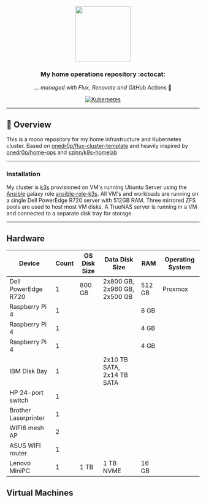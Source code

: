 <div align="center">

<img src="https://camo.githubusercontent.com/5b298bf6b0596795602bd771c5bddbb963e83e0f/68747470733a2f2f692e696d6775722e636f6d2f7031527a586a512e706e67" align="center" width="144px" height="144px"/>

### My home operations repository :octocat:

_... managed with Flux, Renovate and GitHub Actions_ 🤖

</div>

<div align="center">

[![Kubernetes](https://img.shields.io/badge/v1.26-blue?style=for-the-badge&logo=k3s&logoColor=white)](https://k3s.io/)

</div>

---

## 📖 Overview

This is a mono repository for my home infrastructure and Kubernetes cluster. Based on [onedr0p/flux-cluster-template](https://github.com/onedr0p/flux-cluster-template) and heavily inspired by [onedr0p/home-ops](https://github.com/onedr0p/home-ops) and [szinn/k8s-homelab](https://github.com/szinn/k8s-homelab)

---

### Installation

My cluster is [k3s](https://k3s.io/) provisioned on VM's running Ubuntu Server using the [Ansible](https://www.ansible.com/) galaxy role [ansible-role-k3s](https://github.com/PyratLabs/ansible-role-k3s). All VM's and workloads are running on a single Dell PowerEdge R720 server with 512GB RAM. Three mirrored ZFS pools are used to host most VM disks. A TrueNAS server is running in a VM and connected to a separate disk tray for storage.

---

## Hardware

| Device               | Count | OS Disk Size | Data Disk Size                | RAM    | Operating System |
| ---------------------| ----- | ------------ | ------------------------------| ------ | ---------------- |
| Dell PowerEdge R720  | 1     | 800 GB       | 2x800 GB, 2x960 GB, 2x500 GB  | 512 GB | Proxmox          |
| Raspberry Pi 4       | 1     |              |                               | 8 GB   |                  |
| Raspberry Pi 4       | 1     |              |                               | 4 GB   |                  |
| Raspberry Pi 4       | 1     |              |                               | 4 GB   |                  |
| IBM Disk Bay         | 1     |              | 2x10 TB SATA, 2x14 TB SATA    |        |                  |
| HP 24-port switch    | 1     |              |                               |        |                  |
| Brother Laserprinter | 1     |              |                               |        |                  |
| WIFI6 mesh AP        | 2     |              |                               |        |                  |
| ASUS WIFI router     | 1     |              |                               |        |                  |
| Lenovo MiniPC        | 1     | 1 TB         | 1 TB NVME                     | 16 GB  |                  |


## Virtual Machines

